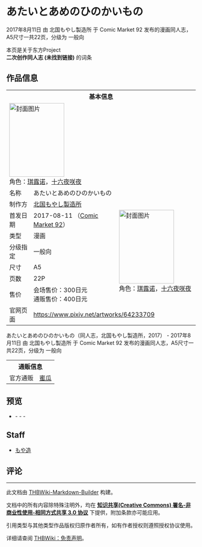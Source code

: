 # あたいとあめのひのかいもの

<!-- source html: G:\repos\THBWiki-Markdown-Builder\THBWikiMarkdown\Temp\main\2\2e\ns0%3A%E3%81%82%E3%81%9F%E3%81%84%E3%81%A8%E3%81%82%E3%82%81%E3%81%AE%E3%81%B2%E3%81%AE%E3%81%8B%E3%81%84%E3%82%82%E3%81%AE.html -->

2017年8月11日 由 北国もやし製造所 于 Comic Market 92 发布的漫画同人志，A5尺寸一共22页，分级为 一般向

本页是关于东方Project  
 **二次创作同人志 (未找到链接)** 的词条
## 作品信息

<table><tbody><tr><th colspan="3">基本信息</th></tr><tr><td class="cover-artwork-mobile" colspan="2"><a href="./文件-あたいとあめのひのかいもの封面.jpg.md" class="image" title="封面图片"><img alt="封面图片" src="https://upload.thwiki.cc/thumb/e/ed/%E3%81%82%E3%81%9F%E3%81%84%E3%81%A8%E3%81%82%E3%82%81%E3%81%AE%E3%81%B2%E3%81%AE%E3%81%8B%E3%81%84%E3%82%82%E3%81%AE%E5%B0%81%E9%9D%A2.jpg/146px-%E3%81%82%E3%81%9F%E3%81%84%E3%81%A8%E3%81%82%E3%82%81%E3%81%AE%E3%81%B2%E3%81%AE%E3%81%8B%E3%81%84%E3%82%82%E3%81%AE%E5%B0%81%E9%9D%A2.jpg" decoding="async" loading="lazy" width="146" height="196" srcset="https://upload.thwiki.cc/thumb/e/ed/%E3%81%82%E3%81%9F%E3%81%84%E3%81%A8%E3%81%82%E3%82%81%E3%81%AE%E3%81%B2%E3%81%AE%E3%81%8B%E3%81%84%E3%82%82%E3%81%AE%E5%B0%81%E9%9D%A2.jpg/219px-%E3%81%82%E3%81%9F%E3%81%84%E3%81%A8%E3%81%82%E3%82%81%E3%81%AE%E3%81%B2%E3%81%AE%E3%81%8B%E3%81%84%E3%82%82%E3%81%AE%E5%B0%81%E9%9D%A2.jpg 1.5x, https://upload.thwiki.cc/thumb/e/ed/%E3%81%82%E3%81%9F%E3%81%84%E3%81%A8%E3%81%82%E3%82%81%E3%81%AE%E3%81%B2%E3%81%AE%E3%81%8B%E3%81%84%E3%82%82%E3%81%AE%E5%B0%81%E9%9D%A2.jpg/292px-%E3%81%82%E3%81%9F%E3%81%84%E3%81%A8%E3%81%82%E3%82%81%E3%81%AE%E3%81%B2%E3%81%AE%E3%81%8B%E3%81%84%E3%82%82%E3%81%AE%E5%B0%81%E9%9D%A2.jpg 2x" data-file-width="864" data-file-height="1160"></a><div class="cover-char">角色：<a href="./琪露诺.md" title="琪露诺">琪露诺</a>，<a href="/%E5%8D%81%E5%85%AD%E5%A4%9C%E5%92%B2%E5%A4%9C" title="十六夜咲夜">十六夜咲夜</a></div></td>
</tr><tr><td class="label">名称</td><td colspan="2"> あたいとあめのひのかいもの </td></tr><tr><td class="label">制作方</td><td><a href="./北国もやし製造所.md" title="北国もやし製造所">北国もやし製造所</a></td><td class="cover-artwork" rowspan="7" style="min-width:196px;"><a href="./文件-あたいとあめのひのかいもの封面.jpg.md" class="image" title="封面图片"><img alt="封面图片" src="https://upload.thwiki.cc/thumb/e/ed/%E3%81%82%E3%81%9F%E3%81%84%E3%81%A8%E3%81%82%E3%82%81%E3%81%AE%E3%81%B2%E3%81%AE%E3%81%8B%E3%81%84%E3%82%82%E3%81%AE%E5%B0%81%E9%9D%A2.jpg/146px-%E3%81%82%E3%81%9F%E3%81%84%E3%81%A8%E3%81%82%E3%82%81%E3%81%AE%E3%81%B2%E3%81%AE%E3%81%8B%E3%81%84%E3%82%82%E3%81%AE%E5%B0%81%E9%9D%A2.jpg" decoding="async" loading="lazy" width="146" height="196" srcset="https://upload.thwiki.cc/thumb/e/ed/%E3%81%82%E3%81%9F%E3%81%84%E3%81%A8%E3%81%82%E3%82%81%E3%81%AE%E3%81%B2%E3%81%AE%E3%81%8B%E3%81%84%E3%82%82%E3%81%AE%E5%B0%81%E9%9D%A2.jpg/219px-%E3%81%82%E3%81%9F%E3%81%84%E3%81%A8%E3%81%82%E3%82%81%E3%81%AE%E3%81%B2%E3%81%AE%E3%81%8B%E3%81%84%E3%82%82%E3%81%AE%E5%B0%81%E9%9D%A2.jpg 1.5x, https://upload.thwiki.cc/thumb/e/ed/%E3%81%82%E3%81%9F%E3%81%84%E3%81%A8%E3%81%82%E3%82%81%E3%81%AE%E3%81%B2%E3%81%AE%E3%81%8B%E3%81%84%E3%82%82%E3%81%AE%E5%B0%81%E9%9D%A2.jpg/292px-%E3%81%82%E3%81%9F%E3%81%84%E3%81%A8%E3%81%82%E3%82%81%E3%81%AE%E3%81%B2%E3%81%AE%E3%81%8B%E3%81%84%E3%82%82%E3%81%AE%E5%B0%81%E9%9D%A2.jpg 2x" data-file-width="864" data-file-height="1160"></a><div class="cover-char">角色：<a href="./琪露诺.md" title="琪露诺">琪露诺</a>，<a href="/%E5%8D%81%E5%85%AD%E5%A4%9C%E5%92%B2%E5%A4%9C" title="十六夜咲夜">十六夜咲夜</a></div></td>
</tr><tr><td class="label">首发日期</td><td>2017-08-11&#160;（<a href="/展会作品列表?e=Comic+Market%2392">Comic Market 92</a>）</td></tr><tr><td class="label">类型</td><td>漫画</td></tr><tr><td class="label">分级指定</td><td>一般向</td></tr><tr><td class="label">尺寸</td><td>A5</td></tr><tr><td class="label">页数</td><td>22P</td></tr><tr><td class="label">售价</td><td>会场售价：300日元<br>通贩售价：400日元</td></tr>
<tr><td class="label">官网页面</td><td colspan="2"><a rel="nofollow" class="external free" href="https://www.pixiv.net/artworks/64233709">https://www.pixiv.net/artworks/64233709</a></td></tr></tbody></table>

あたいとあめのひのかいもの（同人志，北国もやし製造所，2017） - 2017年8月11日 由 北国もやし製造所 于 Comic Market 92 发布的漫画同人志，A5尺寸一共22页，分级为 一般向

<table><tbody><tr><th colspan="3">通贩信息</th></tr><tr><td class="label">官方通贩</td><td colspan="2"><a rel="nofollow" class="external text" href="https://www.melonbooks.co.jp/detail/detail.php?product_id=269890">蜜瓜</a></td></tr></tbody></table>


## 预览
- [](./文件-あたいとあめのひのかいもの预览图1.jpeg.md)- [](./文件-あたいとあめのひのかいもの预览图2.jpg.md)- [](./文件-あたいとあめのひのかいもの预览图3.jpg.md)- [](./文件-あたいとあめのひのかいもの预览图4.jpg.md)

## Staff
- [もや造](./もや造.md)

## 评论




---

此文档由 [THBWiki-Markdown-Builder](https://github.com/Delsin-Yu/THBWiki-Markdown-Builder) 构建。

文档中的所有内容除特殊注明外，均在 [**知识共享(Creative Commons) 署名-非商业性使用-相同方式共享 3.0 协议**](https://creativecommons.org/licenses/by-sa/3.0/deed.zh-hans) 下提供，附加条款亦可能应用。

引用类型与其他类型作品版权归原作者所有，如有作者授权则遵照授权协议使用。

详细请查阅 [THBWiki：免责声明](https://thbwiki.cc/THBWiki:%E5%85%8D%E8%B4%A3%E5%A3%B0%E6%98%8E)。

